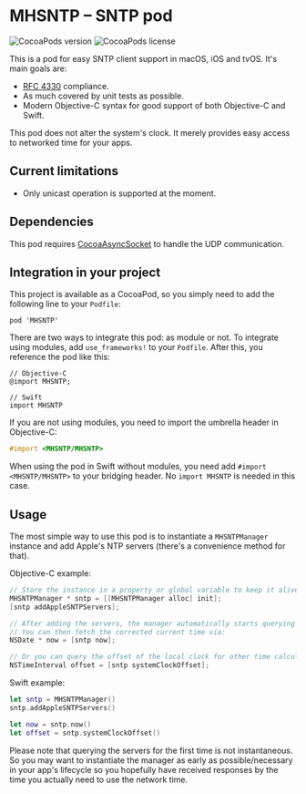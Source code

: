 # MHSNTP – SNTP pod

![CocoaPods version](https://img.shields.io/cocoapods/v/MHSNTP.svg?maxAge=2592000)
![CocoaPods license](https://img.shields.io/cocoapods/l/MHSNTP.svg?maxAge=2592000)


This is a pod for easy SNTP client support in macOS, iOS and tvOS. It's main
goals are:

* [RFC 4330](https://tools.ietf.org/html/rfc4330) compliance.
* As much covered by unit tests as possible.
* Modern Objective-C syntax for good support of both Objective-C and Swift.

This pod does not alter the system's clock. It merely provides easy access to
networked time for your apps.

## Current limitations

* Only unicast operation is supported at the moment.

## Dependencies

This pod requires [CocoaAsyncSocket](https://github.com/robbiehanson/CocoaAsyncSocket)
to handle the UDP communication.

## Integration in your project

This project is available as a CocoaPod, so you simply need to add the following
line to your `Podfile`:

```
pod 'MHSNTP'
```

There are two ways to integrate this pod: as module or not. To integrate using
modules, add `use_frameworks!` to your `Podfile`. After this, you reference the
pod like this:

```
// Objective-C
@import MHSNTP;

// Swift
import MHSNTP
```

If you are not using modules, you need to import the umbrella header in
Objective-C:

```Objective-C
#import <MHSNTP/MHSNTP>
```

When using the pod in Swift without modules, you need add `#import <MHSNTP/MHSNTP>`
to your bridging header. No `import MHSNTP` is needed in this case.

## Usage

The most simple way to use this pod is to instantiate a `MHSNTPManager`
instance and add Apple's NTP servers (there's a convenience method for that).

Objective-C example:
```Objective-C
// Store the instance in a property or global variable to keep it alive.
MHSNTPManager * sntp = [[MHSNTPManager alloc] init];
[sntp addAppleSNTPServers];

// After adding the servers, the manager automatically starts querying them.
// You can then fetch the corrected current time via:
NSDate * now = [sntp now];

// Or you can query the offset of the local clock for other time calculations:
NSTimeInterval offset = [sntp systemClockOffset];
```

Swift example:
```Swift
let sntp = MHSNTPManager()
sntp.addAppleSNTPServers()

let now = sntp.now()
let offset = sntp.systemClockOffset()
```

Please note that querying the servers for the first time is not instantaneous.
So you may want to instantiate the manager as early as possible/necessary in
your app's lifecycle so you hopefully have received responses by the time you
actually need to use the network time.
